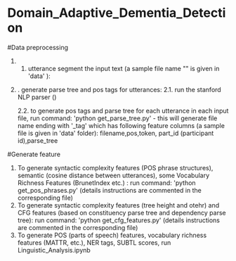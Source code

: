 ﻿# Domain_Adaptive_Dementia_Detection
#Data preprocessing
1. 1. utterance segment the input text (a sample  file name "" is given in 'data' ):
2. . generate parse tree and pos tags for utterances:
    2.1. run the stanford NLP parser ()

    2.2. to generate pos tags and parse tree for each utterance in each input file,
    run command: 'python  get_parse_tree.py'
        - this will generate file name ending with '_tag' which has following feature columns (a sample file is given in 'data'
        folder): filename,pos,token, part_id (participant id),parse_tree




#Generate feature
1. To generate syntactic complexity features (POS phrase structures), semantic (cosine distance between utterances),
 some Vocabulary Richness Features (BrunetIndex etc.) :
run command: 'python  get_pos_phrases.py' (details instructions are commented in the corresponding file)
2. To generate syntactic complexity features (tree height and otehr) and CFG features (based on constituency parse tree and dependency parse tree):
run command: 'python  get_cfg_features.py' (details instructions are commented in the corresponding file)
3. To generate POS (parts of speech) features, vocabulary richness features (MATTR, etc.), NER tags, SUBTL scores,
run Linguistic_Analysis.ipynb
